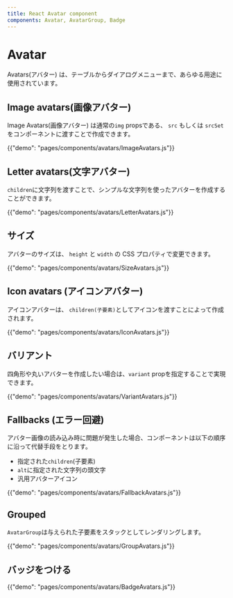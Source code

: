 ```yaml
---
title: React Avatar component
components: Avatar, AvatarGroup, Badge
---
```


# Avatar

<p class="description">Avatars(アバター) は、テーブルからダイアログメニューまで、あらゆる用途に使用されています。</p>

## Image avatars(画像アバター)

Image Avatars(画像アバター) は通常の`img` propsである、 `src` もしくは `srcSet`をコンポーネントに渡すことで作成できます。

{{"demo": "pages/components/avatars/ImageAvatars.js"}}

## Letter avatars(文字アバター)

`children`に文字列を渡すことで、シンプルな文字列を使ったアバターを作成することができます。

{{"demo": "pages/components/avatars/LetterAvatars.js"}}

## サイズ

アバターのサイズは、 `height` と `width` の CSS プロパティで変更できます。

{{"demo": "pages/components/avatars/SizeAvatars.js"}}

## Icon avatars (アイコンアバター)

アイコンアバターは、 `children(子要素)`としてアイコンを渡すことによって作成されます。

{{"demo": "pages/components/avatars/IconAvatars.js"}}

## バリアント

四角形や丸いアバターを作成したい場合は、`variant` propを指定することで実現できます。

{{"demo": "pages/components/avatars/VariantAvatars.js"}}

## Fallbacks (エラー回避)

アバター画像の読み込み時に問題が発生した場合、コンポーネントは以下の順序に沿って代替手段をとります。

- 指定された`children`(子要素)
- `alt`に指定された文字列の頭文字
- 汎用アバターアイコン

{{"demo": "pages/components/avatars/FallbackAvatars.js"}}

## Grouped

`AvatarGroup`は与えられた子要素をスタックとしてレンダリングします。

{{"demo": "pages/components/avatars/GroupAvatars.js"}}

## バッジをつける

{{"demo": "pages/components/avatars/BadgeAvatars.js"}}
